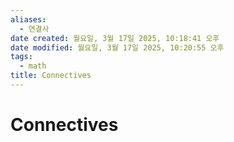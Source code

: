 ```yaml
---
aliases:
  - 연결사
date created: 월요일, 3월 17일 2025, 10:18:41 오후
date modified: 월요일, 3월 17일 2025, 10:20:55 오후
tags:
  - math
title: Connectives
---
```


# Connectives

